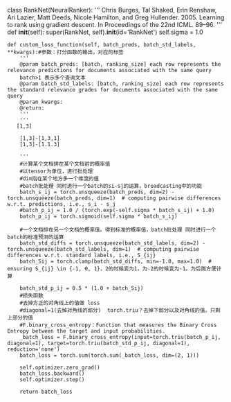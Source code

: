 class RankNet(NeuralRanker):
    '''
    Chris Burges, Tal Shaked, Erin Renshaw, Ari Lazier, Matt Deeds, Nicole Hamilton, and Greg Hullender. 2005.
    Learning to rank using gradient descent. In Proceedings of the 22nd ICML. 89–96.
    '''
    def __init__(self):
        super(RankNet, self).__init__(id='RankNet')
        self.sigma = 1.0

    def custom_loss_function(self, batch_preds, batch_std_labels, **kwargs):#参数：打分函数的输出，对应的标签
        '''
        @param batch_preds: [batch, ranking_size] each row represents the relevance predictions for documents associated with the same query
        batch>1 表示多个查询文本
        @param batch_std_labels: [batch, ranking_size] each row represents the standard relevance grades for documents associated with the same query
        @param kwargs:
        @return:
        '''
        '''
       [1,3]

        [1,3]-[1,3,1]
        [1,3]-[1.1.3]

        '''
        #计算某个文档排在某个文档前的概率值
        #以tensor为单位，进行批处理
        #dim指在某个地方多一个维度的值
        #batch批处理 同时进行一个batch的si-sj的运算，broadcasting中的功能
        batch_s_ij = torch.unsqueeze(batch_preds, dim=2) - torch.unsqueeze(batch_preds, dim=1)  # computing pairwise differences w.r.t. predictions, i.e., s_i - s_j
        #batch_p_ij = 1.0 / (torch.exp(-self.sigma * batch_s_ij) + 1.0)
        batch_p_ij = torch.sigmoid(self.sigma * batch_s_ij)

        #一个文档排在另一个文档的概率值。得到标准的概率值，batch批处理 同时进行一个batch的标准预测的运算
        batch_std_diffs = torch.unsqueeze(batch_std_labels, dim=2) - torch.unsqueeze(batch_std_labels, dim=1)  # computing pairwise differences w.r.t. standard labels, i.e., S_{ij}
        batch_Sij = torch.clamp(batch_std_diffs, min=-1.0, max=1.0)  # ensuring S_{ij} \in {-1, 0, 1}，2的时候变为1，为-2的时候变为-1。为后面方便计算

        batch_std_p_ij = 0.5 * (1.0 + batch_Sij)
        #损失函数
        #去掉方正的对角线上的值做 loss
        #diagonal=1(去掉对角线的部分)  torch.triu？去掉下部分以及对角线的值，只剩上部分的值
        #F.binary_cross_entropy：Function that measures the Binary Cross Entropy between the target and input probabilities.
        _batch_loss = F.binary_cross_entropy(input=torch.triu(batch_p_ij, diagonal=1), target=torch.triu(batch_std_p_ij, diagonal=1), reduction='none')
        batch_loss = torch.sum(torch.sum(_batch_loss, dim=(2, 1)))

        self.optimizer.zero_grad()
        batch_loss.backward()
        self.optimizer.step()

        return batch_loss